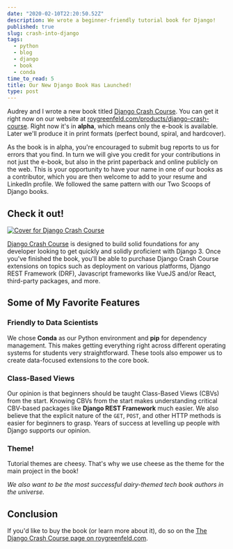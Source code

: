 ```yaml
---
date: "2020-02-10T22:20:50.52Z"
description: We wrote a beginner-friendly tutorial book for Django!
published: true
slug: crash-into-django
tags:
  - python
  - blog
  - django
  - book
  - conda
time_to_read: 5
title: Our New Django Book Has Launched!
type: post
---
```


Audrey and I wrote a new book titled [Django Crash Course](https://roygreenfeld.com/products/django-crash-course). You can get it right now on our website at [roygreenfeld.com/products/django-crash-course](https://roygreenfeld.com/products/django-crash-course). Right now it's in **alpha**, which means only the e-book is available. Later we'll produce it in print formats (perfect bound, spiral, and hardcover).

As the book is in alpha, you're encouraged to submit bug reports to us for errors that you find. In turn we will give you credit for your contributions in not just the e-book, but also in the print paperback and online publicly on the web. This is your opportunity to have your name in one of our books as a contributor, which you are then welcome to add to your resume and LinkedIn profile. We followed the same pattern with our Two Scoops of Django books.

## Check it out!

[![Cover for Django Crash Course](images/Django_Crash_Course_3_E-Book_Download_740x.jpg)](https://roygreenfeld.com/products/django-crash-course)



[Django Crash Course](https://roygreenfeld.com/products/django-crash-course) is designed to build solid foundations for any developer looking to get quickly and solidly proficient with Django 3. Once you've finished the book, you'll be able to purchase Django Crash Course extensions on topics such as deployment on various platforms, Django REST Framework (DRF), Javascript frameworks like VueJS and/or React, third-party packages, and more. 

## Some of My Favorite Features

### Friendly to Data Scientists

We chose **Conda** as our Python environment and **pip** for dependency management. This makes getting everything right across different operating systems for students very straightforward.  These tools also empower us to create data-focused extensions to the core book.

### Class-Based Views

Our opinion is that beginners should be taught Class-Based Views (CBVs) from the start. Knowing CBVs from the start makes understanding critical CBV-based packages like **Django REST Framework** much easier. We also believe that the explicit nature of the `GET`, `POST`, and other HTTP methods is easier for beginners to grasp. Years of success at levelling up people with Django supports our opinion.

### Theme!

Tutorial themes are cheesy. That's why we use cheese as the theme for the main project in the book!

_We also want to be the most successful dairy-themed tech book authors in the universe._


## Conclusion

If you'd like to buy the book (or learn more about it), do so on the [The Django Crash Course page on roygreenfeld.com](https://roygreenfeld.com/products/django-crash-course).